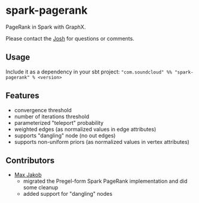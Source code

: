 # spark-pagerank

PageRank in Spark with GraphX.

Please contact the [Josh](mailto:josh@soundcloud.com) for questions or comments.

## Usage

Include it as a dependency in your sbt project:
`"com.soundcloud" %% "spark-pagerank" % <version>`

## Features

- convergence threshold
- number of iterations threshold
- parameterized "teleport" probability
- weighted edges (as normalized values in edge attributes)
- supports "dangling" node (no out edges)
- supports non-uniform priors (as normalized values in vertex attributes)

## Contributors

- [Max Jakob](mailto:max@soundcloud.com)
  - migrated the Pregel-form Spark PageRank implementation and did some cleanup
  - added support for "dangling" nodes
